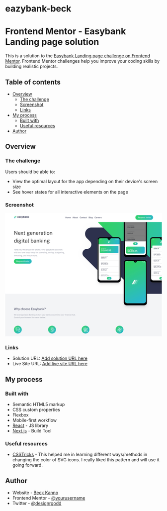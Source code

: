 # eazybank-beck

# Frontend Mentor - Easybank Landing page solution

This is a solution to the [Easybank Landing page challenge on Frontend Mentor](https://www.frontendmentor.io/challenges/easybank-landing-page-WaUhkoDN/hub). Frontend Mentor challenges help you improve your coding skills by building realistic projects.

## Table of contents

- [Overview](#overview)
  - [The challenge](#the-challenge)
  - [Screenshot](#screenshot)
  - [Links](#links)
- [My process](#my-process)
  - [Built with](#built-with)
  - [Useful resources](#useful-resources)
- [Author](#author)

## Overview

### The challenge

Users should be able to:

- View the optimal layout for the app depending on their device's screen size
- See hover states for all interactive elements on the page

### Screenshot

![](./localhost_5173_.png)

### Links

- Solution URL: [Add solution URL here](https://your-solution-url.com)
- Live Site URL: [Add live site URL here](https://your-live-site-url.com)

## My process

### Built with

- Semantic HTML5 markup
- CSS custom properties
- Flexbox
- Mobile-first workflow
- [React](https://reactjs.org/) - JS library
- [Next.js](https://vitejs.dev/) - Build Tool


### Useful resources

- [CSSTricks](https://css-tricks.com/change-color-of-svg-on-hover/) - This helped me in learning different ways/methods in changing the color of SVG icons. I really liked this pattern and will use it going forward.

## Author

- Website - [Beck Kanno](https://www.bekanno.com)
- Frontend Mentor - [@yourusername](https://www.frontendmentor.io/profile/altBeck)
- Twitter - [@designrgodd](https://twitter.com/designrgodd)

